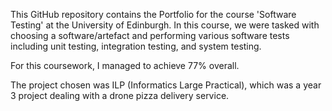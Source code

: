 This GitHub repository contains the Portfolio for the course 'Software Testing' at the University of Edinburgh. In this course, we were tasked with choosing a software/artefact and performing various software tests including unit testing, integration testing, and system testing.

For this coursework, I managed to achieve 77% overall.

The project chosen was ILP (Informatics Large Practical), which was a year 3 project dealing with a drone pizza delivery service.
